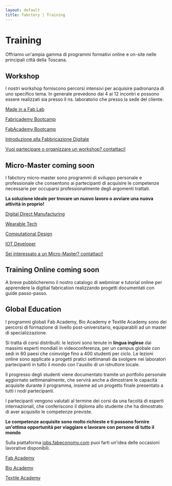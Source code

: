 ```yaml
---
layout: default
title: fabctory | Training
---
```


# Training

Offriamo un'ampia gamma di programmi formativi online e on-site nelle principali città della Toscana.

## Workshop

I nostri workshop forniscono percorsi intensivi per acquisire padronanza di uno specifico tema. In generale prevedono dai 4 ai 12 incontri e possono essere realizzati sia presso il ns. laboratorio che presso la sede del cliente.

  
<i class="fa fa-caret-right" aria-hidden="true"></i> [Made in a Fab Lab](http://fablabmade.com/workshop)

<i class="fa fa-caret-right" aria-hidden="true"></i> [Fabricademy Bootcamp](http://textile-academy.org/bootcamp)

<i class="fa fa-caret-right" aria-hidden="true"></i> [FabAcademy Bootcamp](http://fablabtoscana.it/bootcamp)

<i class="fa fa-caret-right" aria-hidden="true"></i> [Introduzione alla Fabbricazione Digitale]()


<i class="fa fa-info-circle"></i> [Vuoi partecipare o organizzare un workshop? contattaci!](mailto:info@fabctory.com)

## Micro-Master <span class="coming-soon">coming soon</span>

I fabctory micro-master sono programmi di sviluppo personale e professionale che consentono ai
partecipanti di acquisire le competenze necessarie per occuparsi
professionalmente degli argomenti trattati. 

**La soluzione ideale per trovare un nuovo lavoro o avviare una nuova attività in proprio!**

<i class="fa fa-caret-right" aria-hidden="true"></i> [Digital Direct Manufacturing](#)

<i class="fa fa-caret-right" aria-hidden="true"></i> [Wearable Tech](#)

<i class="fa fa-caret-right" aria-hidden="true"></i> [Computational Design](#)

<i class="fa fa-caret-right" aria-hidden="true"></i> [IOT Developer](#)

<i class="fa fa-exclamation-circle"></i> [Sei interessato a un Micro-Master? contattaci!](mailto:info@fabctory.com)


## Training Online <span class="coming-soon">coming soon</span>

A breve pubblicheremo il nostro catalogo di webminar e tutorial online per apprendere la digitial fabrication realizzando progetti documentati con guide passo-passo.

## Global Education

I programmi globali Fab Academy, Bio Academy e Textile Academy sono dei percorsi di formazione di livello post-universitario, equiparabili ad un master di specializzazione.

Si tratta di corsi distribuiti: le lezioni sono tenute in **lingua inglese** dai massimi esperti mondiali in videoconferenza, per un campus globale con sedi in 60 paesi  che coinvolge fino a 400 studenti per ciclo. 
Le lezioni online sono applicate a progetti pratici settimanali da svolgere nei laboratori partecipanti in tutto il mondo con l'ausilio di un istruttore locale. 

Il progresso degli studenti viene documentato tramite un portfolio personale aggiornato settimanalmente, che servirà anche a dimostrare le capacità acquisite durante il programma, insieme ad un progetto finale presentato a tutti i nodi partecipanti.

I partecipanti vengono valutati al termine dei corsi da una facoltà di esperti internazionali, che conferiscono il diploma allo studente che ha dimostrato di aver acquisito le competenze previste.

**Le competenze acquisite sono molto richieste e ti possono fornire un'ottima opportunità per viaggiare e lavorare con persone di tutto il mondo**

<i class="fa fa-info-circle"></i> Sulla piattaforma [jobs.fabeconomy.com](http://jobs.fabeconomy.com) puoi farti un'idea delle occasioni lavorative disponibili.

<i class="fa fa-caret-right"></i> [Fab Academy](http://fabacademy.org)

<i class="fa fa-caret-right"></i> [Bio Academy](http://bio.academany.org)

<i class="fa fa-caret-right"></i> [Textile Academy](http://textile-academy.org)



